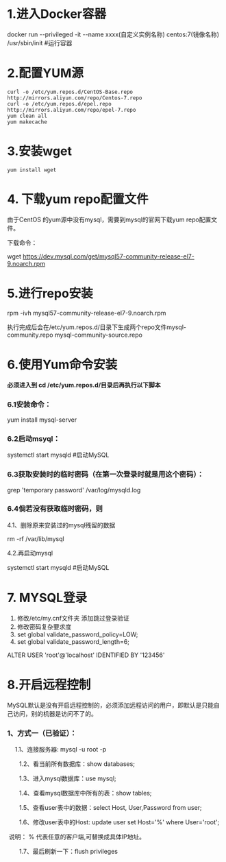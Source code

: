 # 1.进入Docker容器

docker run --privileged -it --name xxxx(自定义实例名称) centos:7(镜像名称) /usr/sbin/init #运行容器

# 2.配置YUM源

```
curl -o /etc/yum.repos.d/CentOS-Base.repo http://mirrors.aliyun.com/repo/Centos-7.repo
curl -o /etc/yum.repos.d/epel.repo http://mirrors.aliyun.com/repo/epel-7.repo
yum clean all
yum makecache
```

# 3.安装wget

```
yum install wget
```

# 4. 下载yum repo配置文件

由于CentOS 的yum源中没有mysql，需要到mysql的官网下载yum repo配置文件。

下载命令：

wget https://dev.mysql.com/get/mysql57-community-release-el7-9.noarch.rpm

# 5.进行repo安装

rpm -ivh mysql57-community-release-el7-9.noarch.rpm

执行完成后会在/etc/yum.repos.d/目录下生成两个repo文件mysql-community.repo mysql-community-source.repo

# 6.使用Yum命令安装

**必须进入到 cd  /etc/yum.repos.d/目录后再执行以下脚本**

### 6.1安装命令：

yum install mysql-server

### 6.2启动msyql：

systemctl start mysqld #启动MySQL

### 6.3获取安装时的临时密码（在第一次登录时就是用这个密码）：

grep 'temporary password' /var/log/mysqld.log

### 6.4倘若没有获取临时密码，则

4.1、删除原来安装过的mysql残留的数据

rm -rf /var/lib/mysql

4.2.再启动mysql

systemctl start mysqld #启动MySQL

# 7. MYSQL登录

1.  修改/etc/my.cnf文件夹 添加跳过登录验证
2.  修改密码复杂要求度
3.  set global validate_password_policy=LOW;
4.   set global validate_password_length=6; 

ALTER USER 'root'@'localhost' IDENTIFIED BY '123456'



# 8.开启远程控制

MySQL默认是没有开启远程控制的，必须添加远程访问的用户，即默认是只能自己访问，别的机器是访问不了的。

### 1、方式一（已验证）：

　  1.1、连接服务器: mysql -u root -p

　　1.2、看当前所有数据库：show databases;

　　1.3、进入mysql数据库：use mysql;

　　1.4、查看mysql数据库中所有的表：show tables;

　　1.5、查看user表中的数据：select Host, User,Password from user;

　　1.6、修改user表中的Host:  update user set Host='%' where User='root'; 

​        说明： % 代表任意的客户端,可替换成具体IP地址。

　　1.7、最后刷新一下：flush privileges